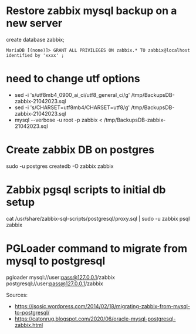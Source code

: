 # Restore zabbix mysql backup on a new server
create database zabbix;

	MariaDB [(none)]> GRANT ALL PRIVILEGES ON zabbix.* TO zabbix@localhost identified by 'xxxx' ;


# need to change utf options
- sed -i 's/utf8mb4_0900_ai_ci/utf8_general_ci/g' /tmp/BackupsDB-zabbix-21042023.sql 
- sed -i 's/CHARSET=utf8mb4/CHARSET=utf8/g'  /tmp/BackupsDB-zabbix-21042023.sql
-  mysql --verbose -u root -p zabbix < /tmp/BackupsDB-zabbix-21042023.sql

# Create zabbix DB on postgres
sudo -u postgres createdb -O zabbix zabbix

# Zabbix pgsql scripts to initial db setup
cat /usr/share/zabbix-sql-scripts/postgresql/proxy.sql | sudo -u zabbix psql zabbix

# PGLoader command to migrate from mysql to postgresql
pgloader mysql://user:pass@127.0.0.1/zabbix postgresql://user:pass@127.0.0.1/zabbix

Sources:
- https://jsosic.wordpress.com/2014/02/18/migrating-zabbix-from-mysql-to-postgresql/
- https://catonrug.blogspot.com/2020/06/oracle-mysql-postgresql-zabbix.html